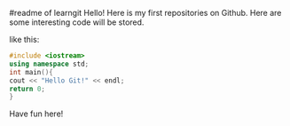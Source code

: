 #readme of learngit
    Hello! Here is my first repositories on Github.
Here are some interesting code will be stored.

like this: 
``` c++
#include <iostream> 
using namespace std; 
int main(){ 
cout << "Hello Git!" << endl; 
return 0; 
}
```

Have fun here!
